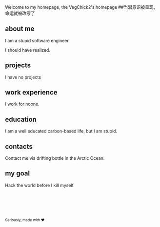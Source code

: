 Welcome to my homepage, the VegChick2's homepage
##当潜意识被呈现，命运就被改写了
## about me

I am a stupid software engineer.

I should have realized.

## projects

I have no projects

## work experience

I work for noone.

## education

I am a well educated carbon-based life, but I am stupid.

## contacts

Contact me via drifting bottle in the Arctic Ocean.

## my goal

Hack the world before I kill myself.







<br><br><br><br><br>
<sup>Seriously, made with ♥</sup>
